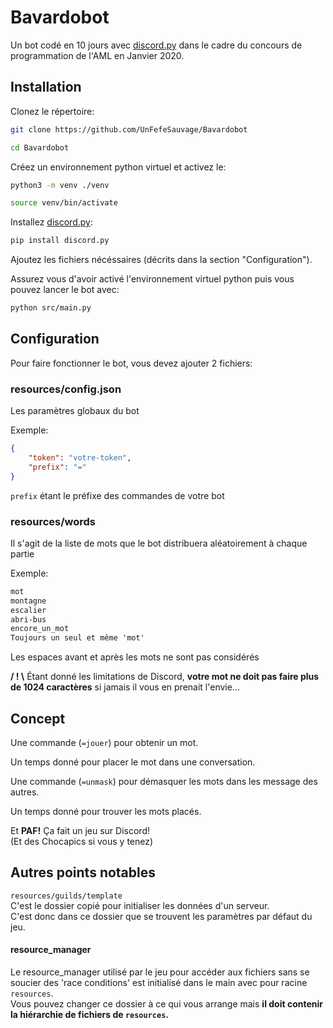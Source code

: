 # Bavardobot

Un bot codé en 10 jours avec [discord.py](https://pypi.org/project/discord.py/)
dans le cadre du concours de programmation de l'AML en Janvier 2020.

## Installation

Clonez le répertoire:

```sh
git clone https://github.com/UnFefeSauvage/Bavardobot

cd Bavardobot 
```

Créez un environnement python virtuel et activez le:

```sh
python3 -m venv ./venv

source venv/bin/activate
```

Installez [discord.py](https://github.com/Rapptz/discord.py):

```sh
pip install discord.py
```

Ajoutez les fichiers nécéssaires (décrits dans la section "Configuration").

Assurez vous d'avoir activé l'environnement virtuel python puis vous pouvez lancer le bot avec:

```sh
python src/main.py
```

## Configuration

Pour faire fonctionner le bot, vous devez ajouter 2 fichiers:

### resources/config.json

Les paramètres globaux du bot

Exemple:

```json
{
    "token": "votre-token",
    "prefix": "="
}
```

`prefix` étant le préfixe des commandes de votre bot

### resources/words

Il s'agit de la liste de mots que le bot distribuera aléatoirement à chaque partie

Exemple:

```txt
mot
montagne
escalier
abri-bus
encore_un_mot
Toujours un seul et même 'mot'
```

Les espaces avant et après les mots ne sont pas considérés

**/ ! \\** Étant donné les limitations de Discord, **votre mot ne doit pas faire plus de 1024 caractères** si jamais il vous en prenait l'envie...

## Concept

Une commande (`=jouer`) pour obtenir un mot.

Un temps donné pour placer le mot dans une conversation.

Une commande (`=unmask`) pour démasquer les mots dans les message des autres.

Un temps donné pour trouver les mots placés.

Et **PAF!** Ça fait un jeu sur Discord! \
(Et des Chocapics si vous y tenez)

## Autres points notables

`resources/guilds/template` \
C'est le dossier copié pour initialiser les données d'un serveur. \
C'est donc dans ce dossier que se trouvent les paramètres par défaut du jeu.

#### resource_manager

Le resource_manager utilisé par le jeu pour accéder aux fichiers sans se soucier des 'race conditions' est initialisé dans le main avec pour racine `resources`. \
Vous pouvez changer ce dossier à ce qui vous arrange mais **il doit contenir la hiérarchie de fichiers de `resources`.**
  